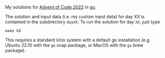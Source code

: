 My solutions for [Advent of Code 2022](https://adventofcode.com/2022) in [go](https://go.dev/).

The solution and input data (i.e. my custom input data) for day XX is contained in the subdirectory `dayXX`.
To run the solution for day `XX`, just type

```
make XX
```

This requires a standard Unix system with a default go installation (e.g. Ubuntu 22.10 with the `go` snap package, or MacOS with the `go` brew package).
